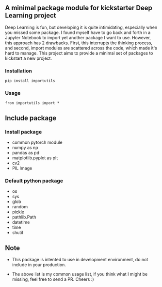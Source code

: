 ## A minimal package module for kickstarter Deep Learning project

Deep Learning is fun, but developing it is quite intimidating, especially when you missed some package. I found myself have to go back and forth in a Jupyter Notebook to import yet another package I want to use. However, this approach has 2 drawbacks. First, this interrupts the thinking process, and second, import modules are scattered across the code, which made it's hard to manage. This project aims to provide a minimal set of packages to kickstart a new project.

### Installation

```
pip install importutils
```

### Usage

```
from importutils import *
```

## Include package

### Install package
- common pytorch module
- numpy as np
- pandas as pd
- matplotlib.pyplot as plt
- cv2
- PIL Image

### Default python package
- os
- sys
- glob
- random
- pickle
- pathlib.Path
- datetime
- time
- shutil

## Note

- This package is intented to use in development environment, do not include in your production.

- The above list is my common usage list, if you think what I might be missing, feel free to send a PR. Cheers :)


